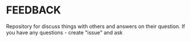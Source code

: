 # FEEDBACK
Repository for discuss things with others and answers on their question.
If you have any questions - create "issue" and ask
